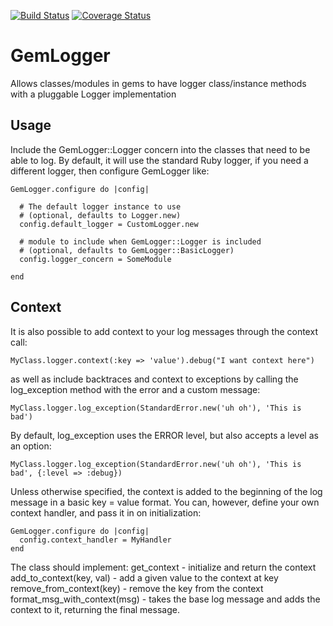 [![Build Status](https://secure.travis-ci.org/wr0ngway/gem_logger.png)](http://travis-ci.org/wr0ngway/gem_logger)
[![Coverage Status](https://coveralls.io/repos/wr0ngway/gem_logger/badge.png?branch=master)](https://coveralls.io/r/wr0ngway/gem_logger?branch=master)

# GemLogger

Allows classes/modules in gems to have logger class/instance methods with a pluggable Logger implementation

## Usage

Include the GemLogger::Logger concern into the classes that need to be able to log.  By default, it will use the standard Ruby logger, if you need a different logger, then configure GemLogger like:

    GemLogger.configure do |config|
    
      # The default logger instance to use
      # (optional, defaults to Logger.new) 
      config.default_logger = CustomLogger.new
    
      # module to include when GemLogger::Logger is included
      # (optional, defaults to GemLogger::BasicLogger) 
      config.logger_concern = SomeModule
    
    end

## Context

It is also possible to add context to your log messages through the context call:

    MyClass.logger.context(:key => 'value').debug("I want context here")
    
as well as include backtraces and context to exceptions by calling the log_exception method with the error and a custom message:

    MyClass.logger.log_exception(StandardError.new('uh oh'), 'This is bad')
    
By default, log_exception uses the ERROR level, but also accepts a level as an option:

    MyClass.logger.log_exception(StandardError.new('uh oh'), 'This is bad', {:level => :debug})
    
Unless otherwise specified, the context is added to the beginning of the log message in a basic key = value format. You can, however, define your own context handler, and pass it in on initialization:

    GemLogger.configure do |config|
      config.context_handler = MyHandler
    end

The class should implement:
  get_context - initialize and return the context
  add_to_context(key, val) - add a given value to the context at key
  remove_from_context(key) - remove the key from the context
  format_msg_with_context(msg) - takes the base log message and adds the context to it, returning the final message.


